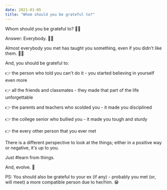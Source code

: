 ```yaml
---
date: 2021-01-05
title: "Whom should you be grateful to?"
---
```


Whom should you be grateful to? 🙋‍♂️

Answer: Everybody. 🐱‍🏍

Almost everybody you met has taught you something, even if you didn't like them. 🤷‍♂️

And, you should be grateful to:

👉 the person who told you can't do it - you started believing in yourself even more

👉 all the friends and classmates - they made that part of the life unforgettable

👉 the parents and teachers who scolded you - it made you disciplined

👉 the college senior who bullied you - it made you tough and sturdy

👉 the every other person that you ever met

There is a different perspective to look at the things; either in a positive way or negative, it's up to you.

Just #learn from things.

And, evolve. 🧬

PS: You should also be grateful to your ex (if any) - probably you met (or, will meet) a more compatible person due to her/him. 😁